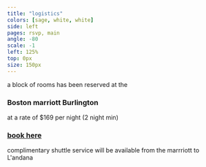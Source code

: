 ```yaml
---
title: "logistics"
colors: [sage, white, white]
side: left
pages: rsvp, main
angle: -80
scale: -1
left: 125%
top: 0px
size: 150px
---
```


a block of rooms has been reserved at the

### Boston marriott Burlington

at a rate of $169 per night (2 night min)

### [book here](http://www.marriott.com/meeting-event-hotels/group-corporate-travel/groupCorp.mi?resLinkData=Brown%20and%20Stewart%20Wedding%20Room%20Block%5Ebosbu%60bksbksa%7Cbksbksb%60169%60USD%60false%604%609/28/18%609/30/18%609/4/18&app=resvlink&stop_mobi=yes)

complimentary shuttle service will be available from the marrriott to L'andana
